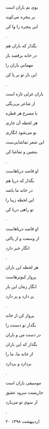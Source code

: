 <!-- 
.. title: موسیقی باران
.. slug: moosighie-baran
.. date: 2019-07-19 12:56:47 UTC
.. tags: غزل‌واره
.. category: 
.. link: 
.. description: 
.. type: text
-->

بوی نم باران است

بر پنجره می‌کوبد

این پنجره را وا کن

.


بگذار که باران هم

در خانه برقصد باز

مهمانی باران را

این بار تو بر پا کن

.


باران غزلی تازه است

از شاعر بی‌رنگی

با مصرع هر قطره

هر لحظه آن جاری

نو می‌شود انگاری

این شعر تماشایی‌ست

بنشین و تماشا کن

.



او قاصد دریاهاست

بگذار که دریا هم

در خانه ما باشد

این لحظه زیبا را

تو راهی دریا کن

.


او قاصد دریاهاست

از وسعت و از پاکی

انگار خبر دارد

.


هر لحظه این باران

پرواز کبوترهاست

انگار زمان این بار

پر دارد و پر دارد

.


پرواز کن از خانه

بگذار تو دستت را

در دست من و باران

بگذار که این باران

از خانه ما، ما را

بردارد و بردارد

.




موسیقی باران است

جاریست سرود عشق

از سوی تو می‌بارد

.


۲۰ اردیبهشت ۱۳۹۸

